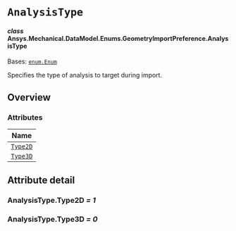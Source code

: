 # `AnalysisType`

<a id="ansys.mechanical.stubs.v241.Ansys.Mechanical.DataModel.Enums.GeometryImportPreference.AnalysisType"></a>

#### *class* Ansys.Mechanical.DataModel.Enums.GeometryImportPreference.AnalysisType

Bases: [`enum.Enum`](https://docs.python.org/3/library/enum.html#enum.Enum)

Specifies the type of analysis to target during import.

<!-- !! processed by numpydoc !! -->

<a id="overview"></a>

## Overview

### Attributes

| Name |
| ------------------------------------ |
| [`Type2D`](#AnalysisType.Type2D) |
| [`Type3D`](#AnalysisType.Type3D) |

<a id="attribute-detail"></a>

## Attribute detail

<a id="AnalysisType.Type2D"></a>

### AnalysisType.Type2D *= 1*

<a id="AnalysisType.Type3D"></a>

### AnalysisType.Type3D *= 0*


